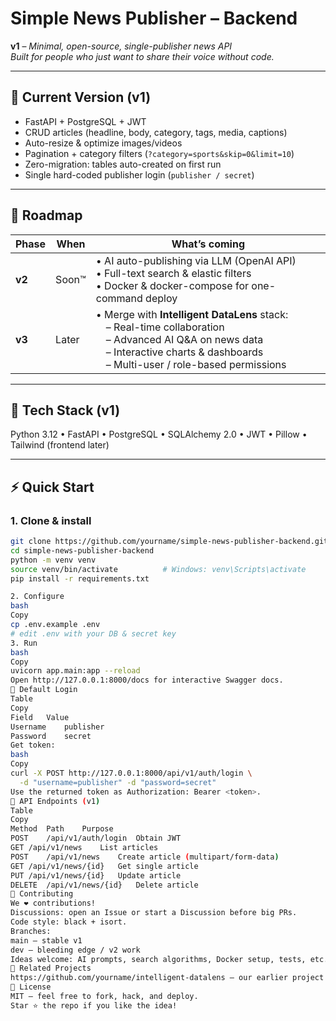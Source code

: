 # Simple News Publisher – Backend
**v1** – *Minimal, open-source, single-publisher news API*  
*Built for people who just want to share their voice without code.*

---

## 🚀 Current Version (v1)
- FastAPI + PostgreSQL + JWT  
- CRUD articles (headline, body, category, tags, media, captions)  
- Auto-resize & optimize images/videos  
- Pagination + category filters (`?category=sports&skip=0&limit=10`)  
- Zero-migration: tables auto-created on first run  
- Single hard-coded publisher login (`publisher / secret`)

---

## 🔮 Roadmap
| Phase | When | What’s coming |
|-------|------|---------------|
| **v2** | Soon™ | • AI auto-publishing via LLM (OpenAI API)<br>• Full-text search & elastic filters<br>• Docker & docker-compose for one-command deploy |
| **v3** | Later | • Merge with **Intelligent DataLens** stack:<br> – Real-time collaboration<br> – Advanced AI Q&A on news data<br> – Interactive charts & dashboards<br> – Multi-user / role-based permissions |

---

## 🧩 Tech Stack (v1)
Python 3.12 • FastAPI • PostgreSQL • SQLAlchemy 2.0 • JWT • Pillow • Tailwind (frontend later)

---

## ⚡ Quick Start
### 1. Clone & install
```bash
git clone https://github.com/yourname/simple-news-publisher-backend.git
cd simple-news-publisher-backend
python -m venv venv
source venv/bin/activate          # Windows: venv\Scripts\activate
pip install -r requirements.txt

2. Configure
bash
Copy
cp .env.example .env
# edit .env with your DB & secret key
3. Run
bash
Copy
uvicorn app.main:app --reload
Open http://127.0.0.1:8000/docs for interactive Swagger docs.
🔑 Default Login
Table
Copy
Field	Value
Username	publisher
Password	secret
Get token:
bash
Copy
curl -X POST http://127.0.0.1:8000/api/v1/auth/login \
  -d "username=publisher" -d "password=secret"
Use the returned token as Authorization: Bearer <token>.
🧪 API Endpoints (v1)
Table
Copy
Method	Path	Purpose
POST	/api/v1/auth/login	Obtain JWT
GET	/api/v1/news	List articles
POST	/api/v1/news	Create article (multipart/form-data)
GET	/api/v1/news/{id}	Get single article
PUT	/api/v1/news/{id}	Update article
DELETE	/api/v1/news/{id}	Delete article
🤝 Contributing
We ❤️ contributions!
Discussions: open an Issue or start a Discussion before big PRs.
Code style: black + isort.
Branches:
main – stable v1
dev – bleeding edge / v2 work
Ideas welcome: AI prompts, search algorithms, Docker setup, tests, etc.
🔗 Related Projects
https://github.com/yourname/intelligent-datalens – our earlier project that will merge into v3 for AI dashboards & real-time collaboration.
📄 License
MIT – feel free to fork, hack, and deploy.
Star ⭐ the repo if you like the idea!
